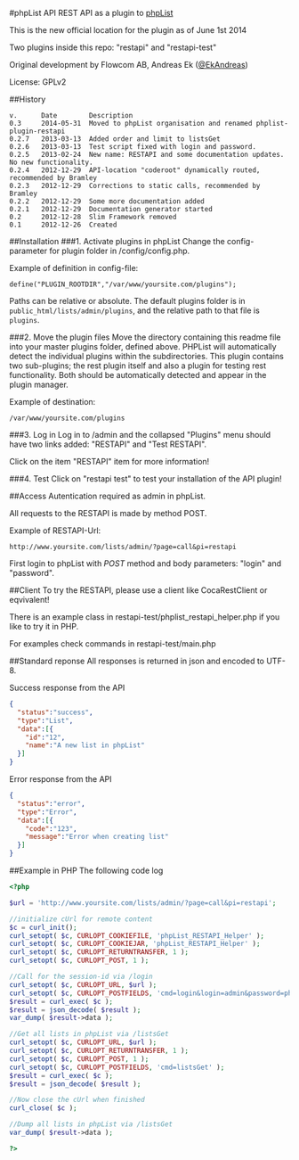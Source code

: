 #phpList API
REST API as a plugin to [phpList](https://www.phplist.com)

This is the new official location for the plugin as of June 1st 2014

Two plugins inside this repo: "restapi" and "restapi-test"

Original development by Flowcom AB, Andreas Ek ([@EkAndreas](https://twitter.com/ekandreas))

License: GPLv2

##History
```
v.      Date        Description
0.3     2014-05-31  Moved to phpList organisation and renamed phplist-plugin-restapi
0.2.7   2013-03-13  Added order and limit to listsGet
0.2.6   2013-03-13  Test script fixed with login and password.
0.2.5   2013-02-24  New name: RESTAPI and some documentation updates. No new functionality.
0.2.4   2012-12-29  API-location "coderoot" dynamically routed, recommended by Bramley
0.2.3   2012-12-29  Corrections to static calls, recommended by Bramley
0.2.2   2012-12-29  Some more documentation added
0.2.1   2012-12-29  Documentation generator started
0.2     2012-12-28  Slim Framework removed
0.1     2012-12-26  Created
```

##Installation
###1. Activate plugins in phpList
Change the config-parameter for plugin folder in /config/config.php.

Example of definition in config-file:
```
define("PLUGIN_ROOTDIR","/var/www/yoursite.com/plugins");
```
Paths can be relative or absolute. The default plugins folder is in ```public_html/lists/admin/plugins```, and the relative path to that file is ```plugins```.

###2. Move the plugin files
Move the directory containing this readme file into your master plugins folder, defined above. PHPList will automatically detect the individual plugins within the subdirectories. This plugin contains two sub-plugins; the rest plugin itself and also a plugin for testing rest functionality. Both should be automatically detected and appear in the plugin manager.

Example of destination:
```
/var/www/yoursite.com/plugins
```

###3. Log in
Log in to /admin and the collapsed "Plugins" menu should have two links added: "RESTAPI" and "Test RESTAPI".

Click on the item "RESTAPI" item for more information!

###4. Test
Click on "restapi test" to test your installation of the API plugin!

##Access
Autentication required as admin in phpList.

All requests to the RESTAPI is made by method POST.

Example of RESTAPI-Url:
```
http://www.yoursite.com/lists/admin/?page=call&pi=restapi
```

First login to phpList with *POST* method and body parameters: "login" and "password".


##Client
To try the RESTAPI, please use a client like CocaRestClient or eqvivalent!

There is an example class in restapi-test/phplist_restapi_helper.php if you like to try it in PHP.

For examples check commands in restapi-test/main.php

##Standard reponse
All responses is returned in json and encoded to UTF-8.

Success response from the API
```json
{
  "status":"success",
  "type":"List",
  "data":[{
    "id":"12",
    "name":"A new list in phpList"
  }]
}
```
Error response from the API
```json
{
  "status":"error",
  "type":"Error",
  "data":[{
    "code":"123",
    "message":"Error when creating list"
  }]
}
```


##Example in PHP
The following code log

```php
<?php

$url = 'http://www.yoursite.com/lists/admin/?page=call&pi=restapi';

//initialize cUrl for remote content
$c = curl_init();
curl_setopt( $c, CURLOPT_COOKIEFILE, 'phpList_RESTAPI_Helper' );
curl_setopt( $c, CURLOPT_COOKIEJAR, 'phpList_RESTAPI_Helper' );
curl_setopt( $c, CURLOPT_RETURNTRANSFER, 1 );
curl_setopt( $c, CURLOPT_POST, 1 );

//Call for the session-id via /login 
curl_setopt( $c, CURLOPT_URL, $url );
curl_setopt( $c, CURLOPT_POSTFIELDS, 'cmd=login&login=admin&password=phplist' );
$result = curl_exec( $c );
$result = json_decode( $result );
var_dump( $result->data ); 

//Get all lists in phpList via /listsGet
curl_setopt( $c, CURLOPT_URL, $url );
curl_setopt( $c, CURLOPT_RETURNTRANSFER, 1 );
curl_setopt( $c, CURLOPT_POST, 1 );
curl_setopt( $c, CURLOPT_POSTFIELDS, 'cmd=listsGet' );
$result = curl_exec( $c );
$result = json_decode( $result );

//Now close the cUrl when finished 
curl_close( $c );

//Dump all lists in phpList via /listsGet
var_dump( $result->data );

?>
```
